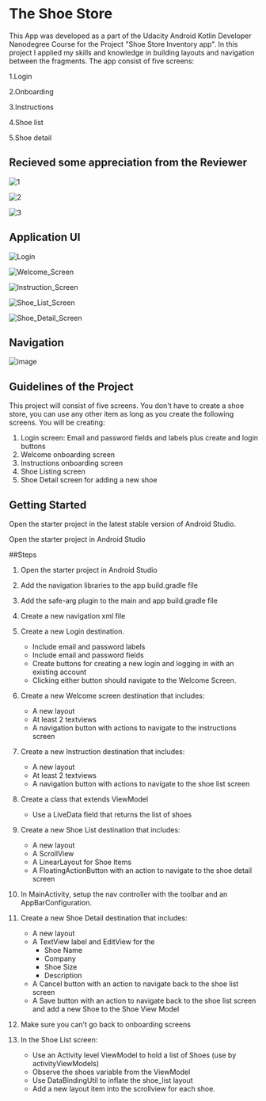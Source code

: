 # The Shoe Store
This App was developed as a part of the Udacity Android Kotlin Developer Nanodegree Course for the Project "Shoe Store Inventory app". In this project I applied my skills and knowledge in building layouts and navigation between the fragments. The app consist of five screens:

1.Login

2.Onboarding

3.Instructions

4.Shoe list

5.Shoe detail

## Recieved some appreciation from the Reviewer

![1](https://user-images.githubusercontent.com/113074664/192350370-a404bc98-f43e-450f-9603-d94df3336801.png)

![2](https://user-images.githubusercontent.com/113074664/192350433-efb24636-646d-4983-82b4-21444427c3af.png)

![3](https://user-images.githubusercontent.com/113074664/192350476-1c98263b-f264-4a03-8f02-f32fadd29f43.png)

## Application UI

![Login](https://user-images.githubusercontent.com/113074664/192354113-1121694f-1e46-4155-8852-1d6455ec995d.png)

![Welcome_Screen](https://user-images.githubusercontent.com/113074664/192354149-e01c4a89-2f3d-4fc4-8b98-360d685dc698.png) 

![Instruction_Screen](https://user-images.githubusercontent.com/113074664/192354198-cd82c5a3-8779-4f62-a1a2-cc6d7235c70a.png) 

![Shoe_List_Screen](https://user-images.githubusercontent.com/113074664/192354227-ce75e21e-06c1-4427-b39c-b2ae67499cb0.png) 

![Shoe_Detail_Screen](https://user-images.githubusercontent.com/113074664/192354695-ace25b2b-938c-404e-b009-9d488c0bc4b0.png)

## Navigation

![image](https://user-images.githubusercontent.com/113074664/192354950-bf601c68-5dc6-4186-9021-4816f9a2524c.png)





## Guidelines of the Project 

This project will consist of five screens. You don't have to create a shoe store, you can use any other item as long as you create the following screens. You will be creating:

1. Login screen: Email and password fields and labels plus create and login buttons
2. Welcome onboarding screen
3. Instructions onboarding screen
4. Shoe Listing screen
5. Shoe Detail screen for adding a new shoe

## Getting Started

Open the starter project in the latest stable version of Android Studio.

Open the starter project in Android Studio

##Steps

1. Open the starter project in Android Studio

2. Add the navigation libraries to the app build.gradle file

3. Add the safe-arg plugin to the main and app build.gradle file

4. Create a new navigation xml file

5. Create a new Login destination.

   * Include email and password labels 

   - Include email and password fields
   - Create buttons for creating a new login and logging in with an existing account
   - Clicking either button should navigate to the Welcome Screen.

6. Create a new Welcome screen destination that includes:

   * A new layout
   * At least 2 textviews
   * A navigation button with actions to navigate to the instructions screen

7. Create a new Instruction destination that includes:

   * A new layout
   * At least 2 textviews
   * A navigation button with actions to navigate to the shoe list screen

8. Create a class that extends ViewModel

   *  Use a LiveData field that returns the list of shoes

9. Create a new Shoe List destination that includes:

   * A new layout
   * A ScrollView
   * A LinearLayout for Shoe Items
   * A FloatingActionButton with an action to navigate to the shoe detail screen

10. In MainActivity, setup the nav controller with the toolbar and an AppBarConfiguration.

11. Create a new Shoe Detail destination that includes:

    * A new layout
    * A TextView label and EditView for the
      * Shoe Name
      * Company
      * Shoe Size
      * Description
    * A Cancel button with an action to navigate back to the shoe list screen
    * A Save button with an action to navigate back to the shoe list screen and add a new Shoe to the Shoe View Model

12. Make sure you can’t go back to onboarding screens

13. In the Shoe List screen:

    * Use an Activity level ViewModel to hold a list of Shoes (use by activityViewModels)
    * Observe the shoes variable from the ViewModel
    * Use DataBindingUtil to inflate the shoe_list layout
    * Add a new layout item into the scrollview for each shoe.
